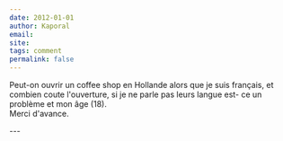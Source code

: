 ```yaml
---
date: 2012-01-01
author: Kaporal
email: 
site: 
tags: comment
permalink: false
---
```


<p>Peut-on ouvrir un coffee shop en Hollande alors que je suis français, et combien coute l'ouverture, si je ne parle pas leurs langue est- ce un problème et mon âge (18).<br />
Merci d'avance.</p>
---